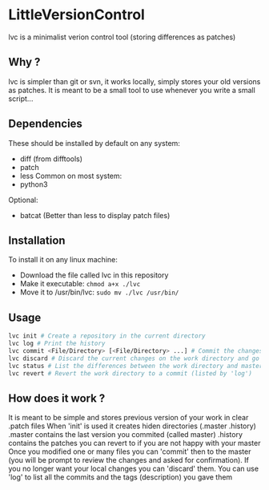 # LittleVersionControl
lvc is a minimalist verion control tool (storing differences as patches)

## Why ?
lvc is simpler than git or svn, it works locally, simply stores your old versions as patches. It is meant to be a small tool to use whenever you write a small script...

## Dependencies
These should be installed by default on any system:
 - diff (from difftools)
 - patch
 - less
Common on most system:
 - python3

Optional:
 - batcat (Better than less to display patch files)
 
 ## Installation
 To install it on any linux machine:
  - Download the file called lvc in this repository
  - Make it executable: `chmod a+x ./lvc`
  - Move it to /usr/bin/lvc: `sudo mv ./lvc /usr/bin/`
 
 ## Usage
 ```bash
lvc init # Create a repository in the current directory
lvc log # Print the history
lvc commit <File/Directory> [<File/Directory> ...] # Commit the changes made to these files/directories, use directories to group commits together
lvc discard # Discard the current changes on the work directory and go back to the last commited change (aka master)
lvc status # List the differences between the work directory and master
lvc revert # Revert the work directory to a commit (listed by 'log')
 ```
## How does it work ?
It is meant to be simple and stores previous version of your work in clear .patch files
When 'init' is used it creates hiden directories (.master .history)
.master contains the last version you commited (called master)
.history contains the patches you can revert to if you are not happy with your master
Once you modified one or many files you can 'commit' then to the master (you will be
prompt to review the changes and asked for confirmation).
If you no longer want your local changes you can 'discard' them.
You can use 'log' to list all the commits and the tags (description) you gave them
